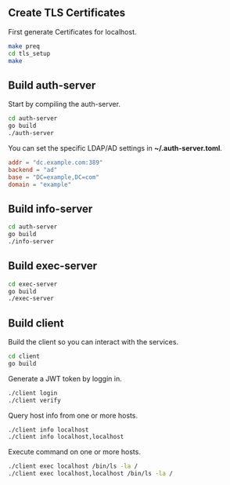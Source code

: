 ## Create TLS Certificates

First generate Certificates for localhost.

```bash
make preq
cd tls_setup
make
```

## Build auth-server

Start by compiling the auth-server.

```bash
cd auth-server
go build
./auth-server
```

You can set the specific LDAP/AD settings in **~/.auth-server.toml**.

```toml
addr = "dc.example.com:389"
backend = "ad"
base = "DC=example,DC=com"
domain = "example"
```

## Build info-server

```bash
cd auth-server
go build
./info-server
```

## Build exec-server

```bash
cd exec-server
go build
./exec-server
```

## Build client

Build the client so you can interact with the services.

```bash
cd client
go build
```

Generate a JWT token by loggin in.

```bash
./client login
./client verify
```

Query host info from one or more hosts.

```bash
./client info localhost
./client info localhost,localhost
```

Execute command on one or more hosts.

```bash
./client exec localhost /bin/ls -la /
./client exec localhost,localhost /bin/ls -la /
```
